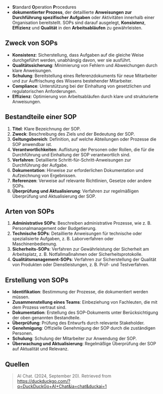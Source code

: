 - **S**tandard **O**peration **P**rocedures 
- **dokumentierter Prozess**, der detaillierte **Anweisungen zur Durchführung spezifischer Aufgaben** oder Aktivitäten innerhalb einer Organisation bereitstellt. SOPs sind darauf ausgelegt, **Konsistenz**, **Effizienz** und **Qualität** in den **Arbeitsabläufen** zu gewährleisten.

## Zweck von SOPs
- **Konsistenz**: Sicherstellung, dass Aufgaben auf die gleiche Weise durchgeführt werden, unabhängig davon, wer sie ausführt.
- **Qualitätssicherung**: Minimierung von Fehlern und Abweichungen durch klare Anweisungen.
- **Schulung**: Bereitstellung eines Referenzdokuments für neue Mitarbeiter und zur Auffrischung des Wissens bestehender Mitarbeiter.
- **Compliance**: Unterstützung bei der Einhaltung von gesetzlichen und regulatorischen Anforderungen.
- **Effizienz**: Optimierung von Arbeitsabläufen durch klare und strukturierte Anweisungen.

## Bestandteile einer SOP
1. **Titel**: Klare Bezeichnung der SOP.
2. **Zweck**: Beschreibung des Ziels und der Bedeutung der SOP.
3. **Geltungsbereich**: Definition, auf welche Abteilungen oder Prozesse die SOP anwendbar ist.
4. **Verantwortlichkeiten**: Auflistung der Personen oder Rollen, die für die Durchführung und Einhaltung der SOP verantwortlich sind.
5. **Verfahren**: Detaillierte Schritt-für-Schritt-Anweisungen zur Durchführung der Aufgabe.
6. **Dokumentation**: Hinweise zur erforderlichen Dokumentation und Aufzeichnung von Ergebnissen.
7. **Referenzen**: Verweise auf relevante Richtlinien, Gesetze oder andere SOPs.
8. **Überprüfung und Aktualisierung**: Verfahren zur regelmäßigen Überprüfung und Aktualisierung der SOP.

## Arten von SOPs
1. **Administrative SOPs**: Beschreiben administrative Prozesse, wie z. B. Personalmanagement oder Budgetierung.
2. **Technische SOPs**: Detaillierte Anweisungen für technische oder spezialisierte Aufgaben, z. B. Laborverfahren oder Maschinenbedienung.
3. **Sicherheits-SOPs**: Verfahren zur Gewährleistung der Sicherheit am Arbeitsplatz, z. B. Notfallmaßnahmen oder Sicherheitsprotokolle.
4. **Qualitätsmanagement-SOPs**: Verfahren zur Sicherstellung der Qualität von Produkten oder Dienstleistungen, z. B. Prüf- und Testverfahren.

## Erstellung von SOPs
- **Identifikation**: Bestimmung der Prozesse, die dokumentiert werden müssen.
- **Zusammenstellung eines Teams**: Einbeziehung von Fachleuten, die mit dem Prozess vertraut sind.
- **Dokumentation**: Erstellung des SOP-Dokuments unter Berücksichtigung der oben genannten Bestandteile.
- **Überprüfung**: Prüfung des Entwurfs durch relevante Stakeholder.
- **Genehmigung**: Offizielle Genehmigung der SOP durch die zuständigen Personen.
- **Schulung**: Schulung der Mitarbeiter zur Anwendung der SOP.
- **Überwachung und Aktualisierung**: Regelmäßige Überprüfung der SOP auf Aktualität und Relevanz.

## Quellen
> AI Chat. (2024, September 20). Retrieved from https://duckduckgo.com/?q=DuckDuckGo+AI+Chat&ia=chat&duckai=1